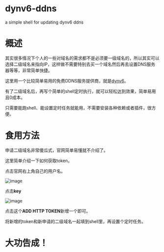 # dynv6-ddns
a simple shell for updating dynv6 ddns

# 概述
其实很多情况下个人的一些对域名的需求都不是必须要一级域名的，所以其实可以选择二级域名来指向IP，这样做不需要特别去买一个域名然后再去设置DNS服务器等等，非常简单快捷。 

这里用一个比较简单易用的免费DDNS服务提供商，就是[dynv6](https://dynv6.com/)。

有了二级域名后，再写个简单的shell定时执行，就可以轻松达到效果，简单易用且0成本。

只需要能跑shell、能设置定时任务就能用，不需要安装各种依赖或者插件，很方便。

# 食用方法
申请二级域名非常傻瓜式，官网简单易懂就不介绍了。

这里简单介绍一下如何获取token。

点击官网右上角自己的用户名。

![image](https://user-images.githubusercontent.com/31506259/178663625-e226aa5c-0c3e-488c-9de4-94ee15330dee.png)

点击**key**

![image](https://user-images.githubusercontent.com/31506259/178663854-5f1777bd-7af2-4261-9861-20643c05b5d7.png)

点击这个**ADD HTTP TOKEN**新增一个即可。

将新增的token和新申请的二级域名一起填到shell里，再设置个定时任务。

# 大功告成！
